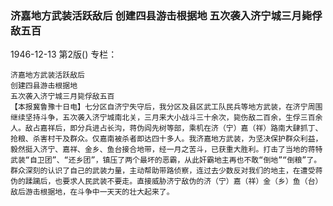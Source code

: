 ### 济嘉地方武装活跃敌后  创建四县游击根据地  五次袭入济宁城三月毙俘敌五百

1946-12-13
第2版()
专栏：

    济嘉地方武装活跃敌后
    创建四县游击根据地
    五次袭入济宁城三月毙俘敌五百
    【本报冀鲁豫十日电】七分区自济宁失守后，我分区及县区武工队民兵等地方武装，在济宁周围继续坚持斗争，五次袭入济宁城南北关，三月来大小战斗三十余次，毙伤敌二百余，生俘三百余人。敌占嘉祥后，即分兵进占长沟，蒋伪阎先树等部，乘机在济（宁）嘉（祥）路南大肆抓丁、抢粮、杀害村干及群众。仅嘉南被杀者即达四十多人。我济嘉地方武装，为坚决保护群众利益，毅然挺入济宁、嘉祥、金乡、鱼台接合地带，经一月之苦斗，已获重大胜利。打击了当地的蒋特武装“自卫团”、“还乡团”，镇压了两个最坏的恶霸，从此奸霸地主再也不敢“倒地”“倒粮”了。群众深刻的认识了自己的武装力量，主动帮助带路侦察，连过去少数反对我们的地主，在遭受蒋伪的蹂躏后，也要求人民武装不要走。直接威胁济宁敌伪的济（宁）嘉（祥）金（乡）鱼（台）敌后游击根据地，在斗争中一天天的壮大起来了。
